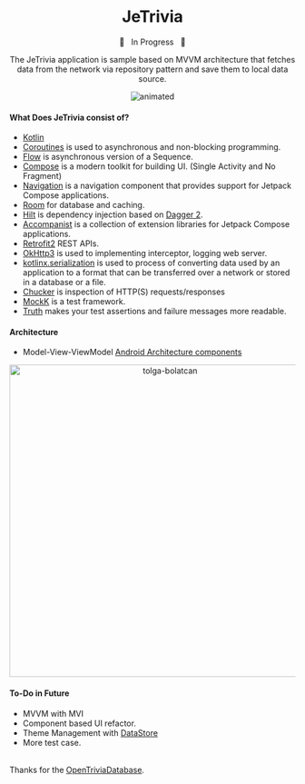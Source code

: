 **<h1 align="center"> JeTrivia </h1>**

<p align="center"> 🚧  &nbsp;  In Progress &nbsp;  🚧 </p>

<p align="center">The JeTrivia application is sample based on MVVM architecture that fetches data from the network via repository pattern and save them to local data source.</p>

<p align="center">
  <img src="https://media.giphy.com/media/AhYOYLPSCUv97niEXR/giphy.gif" alt="animated" />
</p>

#### What Does JeTrivia consist of?

- [Kotlin](https://kotlinlang.org/) 
- [Coroutines](https://github.com/Kotlin/kotlinx.coroutines) is used to asynchronous and non-blocking programming. 
- [Flow](https://kotlinlang.org/docs/flow.html) is asynchronous version of a Sequence.
- [Compose](https://developer.android.com/jetpack/compose) is a modern toolkit for building UI. (Single Activity and No Fragment)
- [Navigation](https://developer.android.com/jetpack/compose/navigation) is a navigation component that provides support for Jetpack Compose applications.
- [Room](https://developer.android.com/training/data-storage/room) for database and caching.
- [Hilt](https://dagger.dev/hilt/) is dependency injection based on [Dagger 2](https://developer.android.com/training/dependency-injection/dagger-android).
- [Accompanist](https://github.com/google/accompanist) is a collection of extension libraries for Jetpack Compose applications.
- [Retrofit2](https://github.com/square/retrofit) REST APIs.
- [OkHttp3](https://github.com/square/okhttp) is used to implementing interceptor, logging web server.
- [kotlinx.serialization](https://kotlinlang.org/docs/serialization.html) is used to process of converting data used by an application to a format that can be transferred over a network or stored in a database or a file.
- [Chucker](https://github.com/ChuckerTeam/chucker) is inspection of HTTP(S) requests/responses
- [MockK](https://github.com/mockk/mockk) is a test framework.
- [Truth](https://github.com/google/truth) makes your test assertions and failure messages more readable.

#### Architecture 

- Model-View-ViewModel 
[Android Architecture components](https://developer.android.com/topic/libraries/architecture)

<p align="center">
<img src="https://i.ibb.co/XbtD9KH/tolga-bolatcan.png" alt="tolga-bolatcan" border="0" height="550">
</p>

#### To-Do in Future 

- MVVM with MVI
- Component based UI refactor.
- Theme Management with [DataStore](https://developer.android.com/topic/libraries/architecture/datastore)
- More test case.


<br />Thanks for the [OpenTriviaDatabase](https://opentdb.com/).
